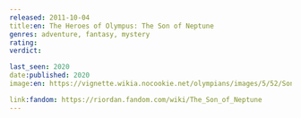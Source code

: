 ```yaml
---
released: 2011-10-04
title:en: The Heroes of Olympus: The Son of Neptune
genres: adventure, fantasy, mystery
rating:
verdict:

last_seen: 2020
date:published: 2020
image:en: https://vignette.wikia.nocookie.net/olympians/images/5/52/Son_of_Neptune_Final_Cover.jpg/revision/latest?cb=20110616135105

link:fandom: https://riordan.fandom.com/wiki/The_Son_of_Neptune
---
```

